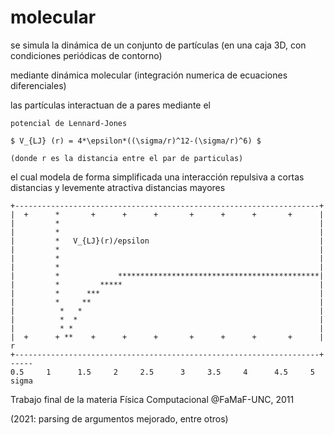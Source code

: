 molecular
=========

se simula la dinámica de un conjunto de partículas
(en una caja 3D, con condiciones periódicas de contorno)

mediante dinámica molecular (integración numerica de ecuaciones diferenciales)


las partículas interactuan de a pares mediante el

```
potencial de Lennard-Jones

$ V_{LJ} (r) = 4*\epsilon*((\sigma/r)^12-(\sigma/r)^6) $

(donde r es la distancia entre el par de particulas)
```

el cual modela de forma simplificada una interacción
	repulsiva a cortas distancias
	y levemente atractiva distancias mayores

```
+--------------------------------------------------------------------+
|  +      *       +      +      +       +      +      +       +      |
|         *                                                          |
|         *                                                          |
|         *   V_{LJ}(r)/epsilon                                      |
|         *                                                          |
|         *                                                          |
|         *                                                          |
|         *             *********************************************|
|         *         *****                                            |
|         *      ***                                                 |
|         *     **                                                   |
|          *   *                                                     |
|          *  *                                                      |
|          * *                                                       |
|  +      + **    +      +      +       +      +      +       +      |   r
+--------------------------------------------------------------------+ -----
0.5     1      1.5     2     2.5      3     3.5     4      4.5     5   sigma
```

Trabajo final de la materia Física Computacional @FaMaF-UNC, 2011



(2021: parsing de argumentos mejorado, entre otros)


